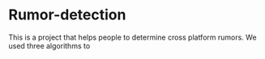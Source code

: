 # Rumor-detection
This is a project that helps people to determine cross platform rumors.
We used three algorithms to 
